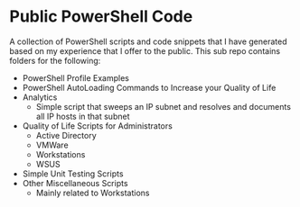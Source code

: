# Public PowerShell Code
A collection of PowerShell scripts and code snippets that I have generated based on my experience that I offer to the public.  This sub repo contains folders for the following:

* PowerShell Profile Examples
* PowerShell AutoLoading Commands to Increase your Quality of Life
* Analytics
  * Simple script that sweeps an IP subnet and resolves and documents all IP hosts in that subnet
* Quality of Life Scripts for Administrators
  * Active Directory
  * VMWare
  * Workstations
  * WSUS
* Simple Unit Testing Scripts
* Other Miscellaneous Scripts
  * Mainly related to Workstations
